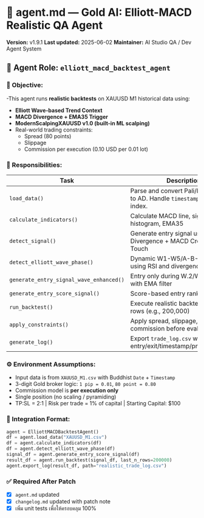 # 🧠 agent.md — Gold AI: Elliott-MACD Realistic QA Agent
**Version:** v1.9.1
**Last updated:** 2025-06-02
**Maintainer:** AI Studio QA / Dev Agent System  

## 📌 Agent Role: `elliott_macd_backtest_agent`

### 🧭 Objective:
-This agent runs **realistic backtests** on XAUUSD M1 historical data using:
- **Elliott Wave-based Trend Context**
- **MACD Divergence + EMA35 Trigger**
- **ModernScalpingXAUUSD v1.0 (built-in ML scalping)**
- Real-world trading constraints:
  - Spread (80 points)
  - Slippage
  - Commission per execution (0.10 USD per 0.01 lot)

### 🔨 Responsibilities:
| Task | Description |
|------|-------------|
| `load_data()` | Parse and convert Pali/Buddhist date to AD. Handle `timestamp` as datetime index. |
| `calculate_indicators()` | Calculate MACD line, signal line, histogram, EMA35 |
| `detect_signal()` | Generate entry signal using Divergence + MACD Cross + EMA Touch |
| `detect_elliott_wave_phase()` | Dynamic W1-W5/A-B-C labeling using RSI and divergence |
| `generate_entry_signal_wave_enhanced()` | Entry only during W.2/W.3/W.5/B with EMA filter |
| `generate_entry_score_signal()` | Score-based entry ranking system |
| `run_backtest()` | Execute realistic backtest on last N rows (e.g., 200,000) |
| `apply_constraints()` | Apply spread, slippage, and commission before evaluating PnL |
| `generate_log()` | Export `trade_log.csv` with entry/exit/timestamp/pnl/commission |

### ⚙️ Environment Assumptions:
- Input data is from `XAUUSD_M1.csv` with Buddhist `Date` + `Timestamp`
- 3-digit Gold broker logic: `1 pip = 0.01`, `80 point = 0.80`
- Commission model is **per execution only**
- Single position (no scaling / pyramiding)
- TP:SL = 2:1 | Risk per trade = 1% of capital | Starting Capital: $100

### 🧩 Integration Format:
```python
agent = ElliottMACDBacktestAgent()
df = agent.load_data("XAUUSD_M1.csv")
df = agent.calculate_indicators(df)
df = agent.detect_elliott_wave_phase(df)
signal_df = agent.generate_entry_score_signal(df)
result_df = agent.run_backtest(signal_df, last_n_rows=200000)
agent.export_log(result_df, path="realistic_trade_log.csv")
```

### ✅ Required After Patch
- [x] `agent.md` updated
- [x] `changelog.md` updated with patch note
- [x] เพิ่ม unit tests เพื่อให้ครอบคลุม 100%
